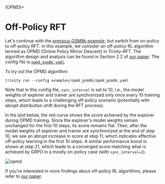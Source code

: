 (OPMD)=
# Off-Policy RFT


Let's continue with the [previous GSM8k example](./example_reasoning_basic.md), but switch from on-policy to off-policy RFT.
In this example, we consider an off-policy RL algorithm termed as OPMD (Online Policy Mirror Descent) in Trinity-RFT.
The algorithm design and analysis can be found in Section 2.2 of [our paper](https://arxiv.org/abs/2509.24203).
The config file is [`opmd_gsm8k.yaml`](https://github.com/modelscope/Trinity-RFT/blob/main/examples/opmd_gsm8k/opmd_gsm8k.yaml).

To try out the OPMD algorithm:
```shell
trinity run --config examples/opmd_gsm8k/opmd_gsm8k.yaml
```

Note that in this config file, `sync_interval` is set to 10, i.e., the model weights of explorer and trainer are synchronized only once every 10 training steps, which leads to a challenging off-policy scenario (potentially with abrupt distribution shift during the RFT process).


In the plot below, the red curve shows the score achieved by the explorer during OPMD training.
Since the explorer's model weights remain unchanged for the first 10 steps, its score remains flat.
Then, after the model weights of explorer and trainer are synchronized at the end of step 10, we see an abrupt increase in score at step 11, which indicates effective off-policy learning in the first 10 steps.
A similar performance boost is shown at step 21, which leads to a converged score matching what is achieved by GRPO in a mostly on-policy case (with `sync_interval=2`).


![opmd](../../assets/opmd-curve.png)

If you're interested in more findings about off-policy RL algorithms, please refer to [our paper](https://arxiv.org/abs/2509.24203).
